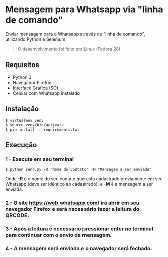 
# Mensagem para Whatsapp via "linha de comando"

Enviar mensagem para o Whatsapp através de "linha de comando", utilizando Python e Selenium.

> O desenvolvimento foi feito em Linux (Fedora 28).

## Requisitos
* Python 3
* Navegador Firefox
* Interface Gráfica (SO)
* Celular com Whatsapp instalado

## Instalação
```
$ virtualenv venv
$ source venv/bin/activate
$ pip install -r requirements.txt
```

## Execução

### 1 - Execute em seu terminal
```
$ python send.py -R "Nome do Contato" -M "Mensagem a ser enviada"
```
Onde **-R** é o nome do seu contato que esta cadastrado previamente em seu Whatsapp (deve ser idêntico ao cadastrado), e **-M** é a mensagem a ser enviada.

### 2 - O site https://web.whatsapp.com/ irá abrir em seu navegador Firefox e será necessário fazer a leitura do QRCODE.

### 3 - Após a leitura é necessário pressionar enter no terminal para continuar com o envio da mensagem.

### 4 - A mensagem será enviada e o navegador será fechado.

